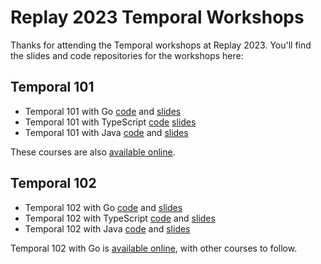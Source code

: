 # Replay 2023 Temporal Workshops

Thanks for attending the Temporal workshops at Replay 2023. You'll find the slides and code repositories for the workshops here:

## Temporal 101

- Temporal 101 with Go [code](https://github.com/temporalio/edu-101-go-code) and [slides](/replay2023/temporal-101-with-go-for-replay-2023.pdf)
- Temporal 101 with TypeScript [code](https://github.com/temporalio/edu-101-typescript-code) [slides](/replay2023/temporal-101-with-typescript-for-replay-2023.pdf)
- Temporal 101 with Java [code](https://github.com/temporalio/edu-101-java-code) and [slides](/replay2023/temporal-101-with-java-for-replay-2023.pdf)

These courses are also [available online](https://learn.temporal.io/courses/temporal_101/).

## Temporal 102

- Temporal 102 with Go [code](https://github.com/temporalio/edu-102-go-code) and [slides](/replay2023/temporal-101-with-go-for-replay-2023.pdf)
- Temporal 102 with TypeScript [code](https://github.com/temporalio/edu-102-typescript-code) and [slides](/replay2023/temporal-101-with-typescript-for-replay-2023.pdf)
- Temporal 102 with Java [code](https://github.com/temporalio/edu-102-java-code) and [slides](/replay2023/temporal-101-with-java-for-replay-2023.pdf)

Temporal 102 with Go is [available online](https://learn.temporal.io/courses/temporal_102/), with other courses to follow.

